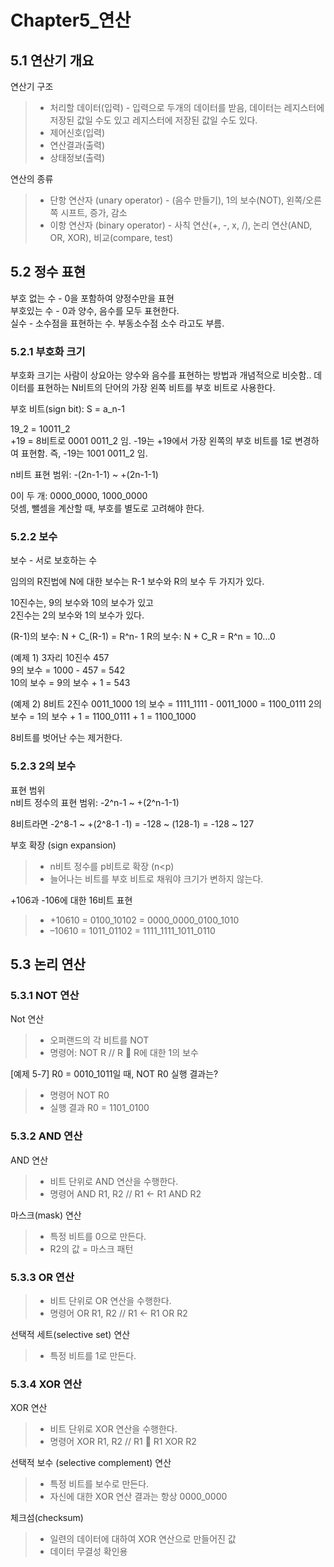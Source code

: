 # Chapter5_연산

5.1 연산기 개요
---

연산기 구조
>* 처리할 데이터(입력)  - 입력으로 두개의 데이터를 받음, 데이터는 레지스터에 저장된 값일 수도 있고 레지스터에 저장된 값일 수도 있다.
>*  제어신호(입력)  
>*  연산결과(출력)  
>*  상태정보(출력)  

연산의 종류
>*  단항 연산자 (unary operator) - (음수 만들기), 1의 보수(NOT), 왼쪽/오른쪽 시프트, 증가, 감소
>* 이항 연산자 (binary operator) - 사칙 연산(+, -, ⅹ, /), 논리 연산(AND, OR, XOR), 비교(compare, test)

5.2 정수 표현
---

부호 없는 수 - 0을 포함하여 양정수만을 표현  
부호있는 수 - 0과 양수, 음수를 모두 표현한다.   
실수 - 소수점을 표현하는 수. 부동소수점 소수 라고도 부름.   

### 5.2.1 부호화 크기
부호화 크기는 사람이 상요아는 양수와 음수를 표현하는 방법과 개념적으로 비슷함.. 데이터를 표현하는 N비트의 단어의 가장 왼쪽 비트를 부호 비트로 사용한다. 

부호 비트(sign bit): S = a_n-1  

19_2 = 10011_2  
+19 = 8비트로 0001 0011_2 임.
-19는 +19에서 가장 왼쪽의 부호 비트를 1로 변경하여 표현함. 즉, -19는 1001 0011_2 임.  

n비트 표현 범위: -(2n-1-1) ~ +(2n-1-1)  

0이 두 개: 0000_0000, 1000_0000  
덧셈, 뺄셈을 계산할 때, 부호를 별도로 고려해야 한다.

### 5.2.2 보수
보수 - 서로 보호하는 수  

임의의 R진법에 N에 대한 보수는 R-1 보수와 R의 보수 두 가지가 있다.

10진수는, 9의 보수와 10의 보수가 있고  
2진수는 2의 보수와 1의 보수가 있다.

(R-1)의 보수: N + C_(R-1) = R^n- 1
R의 보수: N + C_R = R^n = 10…0


(예제 1) 3자리 10진수 457  
9의 보수 = 1000 - 457 = 542   
10의 보수 = 9의 보수 + 1 = 543  

(예제 2) 8비트 2진수 0011_1000
1의 보수 = 1111_1111 - 0011_1000 = 1100_0111
2의 보수 = 1의 보수 + 1 = 1100_0111 + 1 = 1100_1000 

8비트를 벗어난 수는 제거한다.

### 5.2.3 2의 보수

표현 범위  
n비트 정수의 표현 범위: -2^n-1 ~ +(2^n-1-1) 

8비트라면 -2^8-1 ~ +(2^8-1 -1) = -128 ~ (128-1) = -128 ~ 127

부호 확장 (sign expansion)  
>* n비트 정수를 p비트로 확장 (n<p)
>* 늘어나는 비트를 부호 비트로 채워야 크기가 변하지 않는다.

+106과 -106에 대한 16비트 표현
>* +10610 = 0100_10102 = 0000_0000_0100_1010
>* –10610 = 1011_01102 = 1111_1111_1011_0110

5.3 논리 연산
---
### 5.3.1 NOT 연산
Not 연산
>* 오퍼랜드의 각 비트를 NOT
>* 명령어: NOT R // R  R에 대한 1의 보수

[예제 5-7] R0 = 0010_1011일 때, NOT R0 실행 결과는?
>* 명령어 NOT R0
>* 실행 결과 R0 = 1101_0100

### 5.3.2 AND 연산
AND 연산
>* 비트 단위로 AND 연산을 수행한다. 
>* 명령어 AND R1, R2 // R1 <- R1 AND R2

마스크(mask) 연산
>* 특정 비트를 0으로 만든다.
>* R2의 값 = 마스크 패턴

### 5.3.3 OR 연산
>* 비트 단위로 OR 연산을 수행한다.
>* 명령어 OR R1, R2 // R1 <- R1 OR R2
 
선택적 세트(selective set) 연산
>* 특정 비트를 1로 만든다.

### 5.3.4 XOR 연산

XOR 연산
>* 비트 단위로 XOR 연산을 수행한다.
>* 명령어 XOR R1, R2 // R1  R1 XOR R2

선택적 보수 (selective complement) 연산
>* 특정 비트를 보수로 만든다.
>* 자신에 대한 XOR 연산 결과는 항상 0000_0000

체크섬(checksum)
>* 일련의 데이터에 대하여 XOR 연산으로 만들어진 값
>* 데이터 무결성 확인용